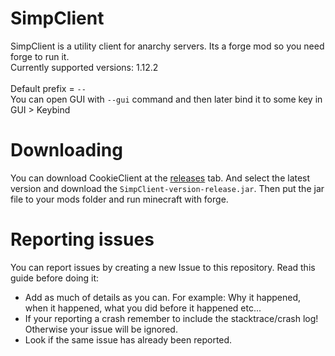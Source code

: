 # SimpClient

SimpClient is a utility client for anarchy servers. Its a forge mod so you need forge to run it.
<br>
Currently supported versions: 1.12.2
<br>
<br>
Default prefix = `--`
<br>
You can open GUI with `--gui` command and then later bind it to some key in GUI > Keybind
<br>

# Downloading
You can download CookieClient at the [releases](https://github.com/oldpacdev/simpclient/releases) tab. And select the latest version and download the `SimpClient-version-release.jar`. Then put the jar file to your mods folder and run minecraft with forge.

# Reporting issues
You can report issues by creating a new Issue to this repository. Read this guide before doing it:
- Add as much of details as you can. For example: Why it happened, when it happened, what you did before it happened etc...
- If your reporting a crash remember to include the stacktrace/crash log! Otherwise your issue will be ignored.
- Look if the same issue has already been reported.
